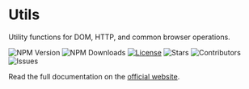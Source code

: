 # Utils

Utility functions for DOM, HTTP, and common browser operations.

![NPM Version](https://img.shields.io/npm/v/@v-termeh/vutils)
![NPM Downloads](https://img.shields.io/npm/dw/@v-termeh/vutils)
[![License](https://img.shields.io/github/license/v-termeh/vutils)](https://github.com/v-termeh/vutils/blob/master/LICENSE)
![Stars](https://img.shields.io/github/stars/v-termeh/vutils?style=social)
![Contributors](https://img.shields.io/github/contributors/v-termeh/vutils)
![Issues](https://img.shields.io/github/issues/v-termeh/vutils)

Read the full documentation on the [official website](https://v-termeh.ekramy.ir).
